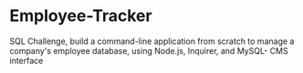 # Employee-Tracker
SQL Challenge, build a command-line application from scratch to manage a company's employee database, using Node.js, Inquirer, and MySQL- CMS interface 

